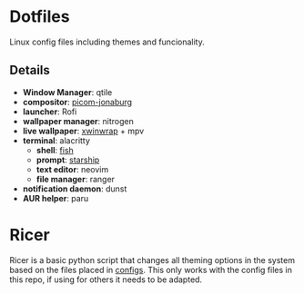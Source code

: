 # Dotfiles
Linux config files including themes and funcionality.

## Details
- **Window Manager**: qtile
- **compositor**: [picom-jonaburg](https://github.com/jonaburg/picom)
- **launcher**: Rofi
- **wallpaper manager**: nitrogen
- **live wallpaper**: [xwinwrap](https://github.com/ujjwal96/xwinwrap) + mpv
- **terminal**: alacritty
  - **shell**: [fish](https://fishshell.com/)
  - **prompt**: [starship](https://starship.rs/)
  - **text editor**: neovim
  - **file manager**: ranger
- **notification daemon**: dunst
- **AUR helper**: paru

# Ricer
Ricer is a basic python script that changes all theming options in the system based on the files placed in [configs](https://github.com/giuseppegadola/dotfiles/tree/main/ricer/configs).
This only works with the config files in this repo, if using for others it needs to be adapted.
